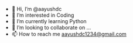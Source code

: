 - 👋 Hi, I’m @aayushdc
- 👀 I’m interested in Coding
- 🌱 I’m currently learning Python
- 💞️ I’m looking to collaborate on  ...
- 📫 How to reach me aayushdc1234@gmail.com

<!---
aayushdc/aayushdc is a ✨ special ✨ repository because its `README.md` (this file) appears on your GitHub profile.
You can click the Preview link to take a look at your changes.
--->
